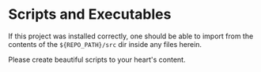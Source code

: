 # Scripts and Executables

If this project was installed correctly, one should be able to import from the contents of the `${REPO_PATH}/src` dir inside any files herein. 

Please create beautiful scripts to your heart's content.